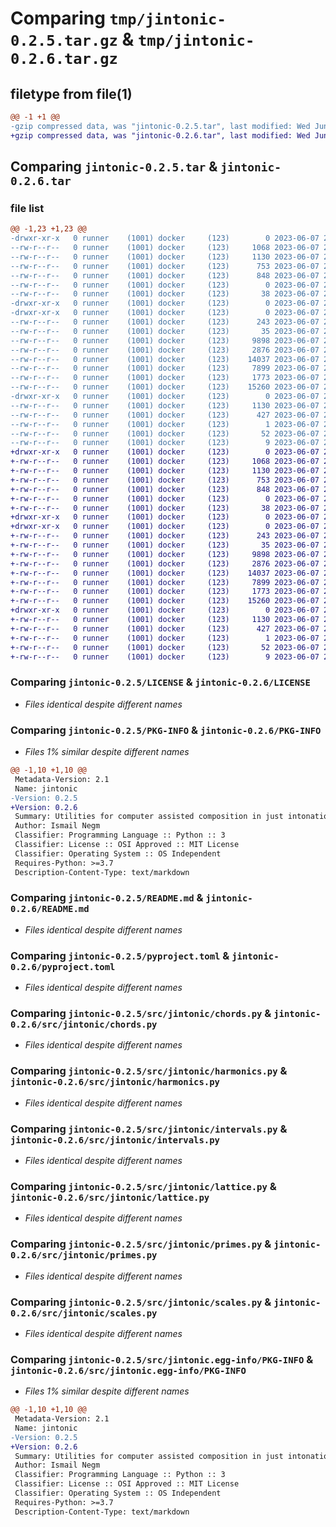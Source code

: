 # Comparing `tmp/jintonic-0.2.5.tar.gz` & `tmp/jintonic-0.2.6.tar.gz`

## filetype from file(1)

```diff
@@ -1 +1 @@
-gzip compressed data, was "jintonic-0.2.5.tar", last modified: Wed Jun  7 20:07:38 2023, max compression
+gzip compressed data, was "jintonic-0.2.6.tar", last modified: Wed Jun  7 20:09:43 2023, max compression
```

## Comparing `jintonic-0.2.5.tar` & `jintonic-0.2.6.tar`

### file list

```diff
@@ -1,23 +1,23 @@
-drwxr-xr-x   0 runner    (1001) docker     (123)        0 2023-06-07 20:07:38.937713 jintonic-0.2.5/
--rw-r--r--   0 runner    (1001) docker     (123)     1068 2023-06-07 20:07:07.000000 jintonic-0.2.5/LICENSE
--rw-r--r--   0 runner    (1001) docker     (123)     1130 2023-06-07 20:07:38.937713 jintonic-0.2.5/PKG-INFO
--rw-r--r--   0 runner    (1001) docker     (123)      753 2023-06-07 20:07:07.000000 jintonic-0.2.5/README.md
--rw-r--r--   0 runner    (1001) docker     (123)      848 2023-06-07 20:07:07.000000 jintonic-0.2.5/pyproject.toml
--rw-r--r--   0 runner    (1001) docker     (123)        0 2023-06-07 20:07:07.000000 jintonic-0.2.5/requirements.txt
--rw-r--r--   0 runner    (1001) docker     (123)       38 2023-06-07 20:07:38.937713 jintonic-0.2.5/setup.cfg
-drwxr-xr-x   0 runner    (1001) docker     (123)        0 2023-06-07 20:07:38.933713 jintonic-0.2.5/src/
-drwxr-xr-x   0 runner    (1001) docker     (123)        0 2023-06-07 20:07:38.933713 jintonic-0.2.5/src/jintonic/
--rw-r--r--   0 runner    (1001) docker     (123)      243 2023-06-07 20:07:07.000000 jintonic-0.2.5/src/jintonic/__init__.py
--rw-r--r--   0 runner    (1001) docker     (123)       35 2023-06-07 20:07:07.000000 jintonic-0.2.5/src/jintonic/__main__.py
--rw-r--r--   0 runner    (1001) docker     (123)     9898 2023-06-07 20:07:07.000000 jintonic-0.2.5/src/jintonic/chords.py
--rw-r--r--   0 runner    (1001) docker     (123)     2876 2023-06-07 20:07:07.000000 jintonic-0.2.5/src/jintonic/harmonics.py
--rw-r--r--   0 runner    (1001) docker     (123)    14037 2023-06-07 20:07:07.000000 jintonic-0.2.5/src/jintonic/intervals.py
--rw-r--r--   0 runner    (1001) docker     (123)     7899 2023-06-07 20:07:07.000000 jintonic-0.2.5/src/jintonic/lattice.py
--rw-r--r--   0 runner    (1001) docker     (123)     1773 2023-06-07 20:07:07.000000 jintonic-0.2.5/src/jintonic/primes.py
--rw-r--r--   0 runner    (1001) docker     (123)    15260 2023-06-07 20:07:07.000000 jintonic-0.2.5/src/jintonic/scales.py
-drwxr-xr-x   0 runner    (1001) docker     (123)        0 2023-06-07 20:07:38.937713 jintonic-0.2.5/src/jintonic.egg-info/
--rw-r--r--   0 runner    (1001) docker     (123)     1130 2023-06-07 20:07:38.000000 jintonic-0.2.5/src/jintonic.egg-info/PKG-INFO
--rw-r--r--   0 runner    (1001) docker     (123)      427 2023-06-07 20:07:38.000000 jintonic-0.2.5/src/jintonic.egg-info/SOURCES.txt
--rw-r--r--   0 runner    (1001) docker     (123)        1 2023-06-07 20:07:38.000000 jintonic-0.2.5/src/jintonic.egg-info/dependency_links.txt
--rw-r--r--   0 runner    (1001) docker     (123)       52 2023-06-07 20:07:38.000000 jintonic-0.2.5/src/jintonic.egg-info/entry_points.txt
--rw-r--r--   0 runner    (1001) docker     (123)        9 2023-06-07 20:07:38.000000 jintonic-0.2.5/src/jintonic.egg-info/top_level.txt
+drwxr-xr-x   0 runner    (1001) docker     (123)        0 2023-06-07 20:09:43.451309 jintonic-0.2.6/
+-rw-r--r--   0 runner    (1001) docker     (123)     1068 2023-06-07 20:08:57.000000 jintonic-0.2.6/LICENSE
+-rw-r--r--   0 runner    (1001) docker     (123)     1130 2023-06-07 20:09:43.447309 jintonic-0.2.6/PKG-INFO
+-rw-r--r--   0 runner    (1001) docker     (123)      753 2023-06-07 20:08:57.000000 jintonic-0.2.6/README.md
+-rw-r--r--   0 runner    (1001) docker     (123)      848 2023-06-07 20:08:57.000000 jintonic-0.2.6/pyproject.toml
+-rw-r--r--   0 runner    (1001) docker     (123)        0 2023-06-07 20:08:57.000000 jintonic-0.2.6/requirements.txt
+-rw-r--r--   0 runner    (1001) docker     (123)       38 2023-06-07 20:09:43.451309 jintonic-0.2.6/setup.cfg
+drwxr-xr-x   0 runner    (1001) docker     (123)        0 2023-06-07 20:09:43.447309 jintonic-0.2.6/src/
+drwxr-xr-x   0 runner    (1001) docker     (123)        0 2023-06-07 20:09:43.447309 jintonic-0.2.6/src/jintonic/
+-rw-r--r--   0 runner    (1001) docker     (123)      243 2023-06-07 20:08:57.000000 jintonic-0.2.6/src/jintonic/__init__.py
+-rw-r--r--   0 runner    (1001) docker     (123)       35 2023-06-07 20:08:57.000000 jintonic-0.2.6/src/jintonic/__main__.py
+-rw-r--r--   0 runner    (1001) docker     (123)     9898 2023-06-07 20:08:57.000000 jintonic-0.2.6/src/jintonic/chords.py
+-rw-r--r--   0 runner    (1001) docker     (123)     2876 2023-06-07 20:08:57.000000 jintonic-0.2.6/src/jintonic/harmonics.py
+-rw-r--r--   0 runner    (1001) docker     (123)    14037 2023-06-07 20:08:57.000000 jintonic-0.2.6/src/jintonic/intervals.py
+-rw-r--r--   0 runner    (1001) docker     (123)     7899 2023-06-07 20:08:57.000000 jintonic-0.2.6/src/jintonic/lattice.py
+-rw-r--r--   0 runner    (1001) docker     (123)     1773 2023-06-07 20:08:57.000000 jintonic-0.2.6/src/jintonic/primes.py
+-rw-r--r--   0 runner    (1001) docker     (123)    15260 2023-06-07 20:08:57.000000 jintonic-0.2.6/src/jintonic/scales.py
+drwxr-xr-x   0 runner    (1001) docker     (123)        0 2023-06-07 20:09:43.447309 jintonic-0.2.6/src/jintonic.egg-info/
+-rw-r--r--   0 runner    (1001) docker     (123)     1130 2023-06-07 20:09:43.000000 jintonic-0.2.6/src/jintonic.egg-info/PKG-INFO
+-rw-r--r--   0 runner    (1001) docker     (123)      427 2023-06-07 20:09:43.000000 jintonic-0.2.6/src/jintonic.egg-info/SOURCES.txt
+-rw-r--r--   0 runner    (1001) docker     (123)        1 2023-06-07 20:09:43.000000 jintonic-0.2.6/src/jintonic.egg-info/dependency_links.txt
+-rw-r--r--   0 runner    (1001) docker     (123)       52 2023-06-07 20:09:43.000000 jintonic-0.2.6/src/jintonic.egg-info/entry_points.txt
+-rw-r--r--   0 runner    (1001) docker     (123)        9 2023-06-07 20:09:43.000000 jintonic-0.2.6/src/jintonic.egg-info/top_level.txt
```

### Comparing `jintonic-0.2.5/LICENSE` & `jintonic-0.2.6/LICENSE`

 * *Files identical despite different names*

### Comparing `jintonic-0.2.5/PKG-INFO` & `jintonic-0.2.6/PKG-INFO`

 * *Files 1% similar despite different names*

```diff
@@ -1,10 +1,10 @@
 Metadata-Version: 2.1
 Name: jintonic
-Version: 0.2.5
+Version: 0.2.6
 Summary: Utilities for computer assisted composition in just intonation
 Author: Ismail Negm
 Classifier: Programming Language :: Python :: 3
 Classifier: License :: OSI Approved :: MIT License
 Classifier: Operating System :: OS Independent
 Requires-Python: >=3.7
 Description-Content-Type: text/markdown
```

### Comparing `jintonic-0.2.5/README.md` & `jintonic-0.2.6/README.md`

 * *Files identical despite different names*

### Comparing `jintonic-0.2.5/pyproject.toml` & `jintonic-0.2.6/pyproject.toml`

 * *Files identical despite different names*

### Comparing `jintonic-0.2.5/src/jintonic/chords.py` & `jintonic-0.2.6/src/jintonic/chords.py`

 * *Files identical despite different names*

### Comparing `jintonic-0.2.5/src/jintonic/harmonics.py` & `jintonic-0.2.6/src/jintonic/harmonics.py`

 * *Files identical despite different names*

### Comparing `jintonic-0.2.5/src/jintonic/intervals.py` & `jintonic-0.2.6/src/jintonic/intervals.py`

 * *Files identical despite different names*

### Comparing `jintonic-0.2.5/src/jintonic/lattice.py` & `jintonic-0.2.6/src/jintonic/lattice.py`

 * *Files identical despite different names*

### Comparing `jintonic-0.2.5/src/jintonic/primes.py` & `jintonic-0.2.6/src/jintonic/primes.py`

 * *Files identical despite different names*

### Comparing `jintonic-0.2.5/src/jintonic/scales.py` & `jintonic-0.2.6/src/jintonic/scales.py`

 * *Files identical despite different names*

### Comparing `jintonic-0.2.5/src/jintonic.egg-info/PKG-INFO` & `jintonic-0.2.6/src/jintonic.egg-info/PKG-INFO`

 * *Files 1% similar despite different names*

```diff
@@ -1,10 +1,10 @@
 Metadata-Version: 2.1
 Name: jintonic
-Version: 0.2.5
+Version: 0.2.6
 Summary: Utilities for computer assisted composition in just intonation
 Author: Ismail Negm
 Classifier: Programming Language :: Python :: 3
 Classifier: License :: OSI Approved :: MIT License
 Classifier: Operating System :: OS Independent
 Requires-Python: >=3.7
 Description-Content-Type: text/markdown
```

